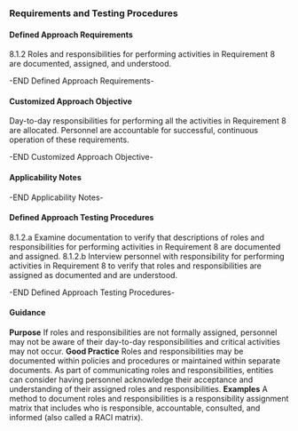 ### Requirements and Testing Procedures

#### Defined Approach Requirements
8.1.2 Roles and responsibilities for performing activities in Requirement 8 are documented, assigned, and understood.

-END Defined Approach Requirements- 
#### Customized Approach Objective
Day-to-day responsibilities for performing all the activities in Requirement 8 are allocated. Personnel are accountable for successful, continuous operation of these requirements.

-END Customized Approach Objective- 
#### Applicability Notes



-END Applicability Notes- 
#### Defined Approach Testing Procedures
8.1.2.a Examine documentation to verify that descriptions of roles and responsibilities for performing activities in Requirement 8 are documented and assigned.
8.1.2.b Interview personnel with responsibility for performing activities in Requirement 8 to verify that roles and responsibilities are assigned as documented and are understood.

-END Defined Approach Testing Procedures- 
#### Guidance
**Purpose**
If roles and responsibilities are not formally assigned, personnel may not be aware of their day-to-day responsibilities and critical activities may not occur.
**Good Practice**
Roles and responsibilities may be documented within policies and procedures or maintained within separate documents.
As part of communicating roles and responsibilities, entities can consider having personnel acknowledge their acceptance and understanding of their assigned roles and responsibilities.
**Examples**
A method to document roles and responsibilities is a responsibility assignment matrix that includes who is responsible, accountable, consulted, and informed (also called a RACI matrix).